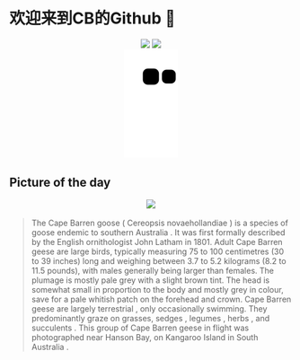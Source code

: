 
# 欢迎来到CB的Github 👋

<div align="center">
  <img height="137px" src="https://github-readme-stats.vercel.app/api?username=SuperCB&show_icons=true&theme=radical" />
  <img height="137px" src="https://github-readme-stats.vercel.app/api/top-langs/?username=SuperCB&hide_title=true&hide_border=true&layout=compact&langs_count=6&text_color=000&icon_color=fff" />
</div>


<div align="center">
    <img src="./contribution-snake/github-contribution-grid-snake.svg" />
</div>



## Picture of the day
<div align="center">
  <img width=400px src="https://upload.wikimedia.org/wikipedia/commons/thumb/d/d7/Cape_Barren_geese_%28Cereopsis_novaehollandiae%29_in_flight_Kangaroo_Island_2.jpg/960px-Cape_Barren_geese_%28Cereopsis_novaehollandiae%29_in_flight_Kangaroo_Island_2.jpg" />
</div>

>The  Cape Barren goose  ( Cereopsis novaehollandiae ) is a species of  goose  endemic to  southern Australia . It was first formally described by the English ornithologist  John Latham  in 1801. Adult Cape Barren geese are large birds, typically measuring 75 to 100 centimetres (30 to 39 inches) long and weighing between 3.7 to 5.2 kilograms (8.2 to 11.5 pounds), with males generally being larger than females. The plumage is mostly pale grey with a slight brown tint. The head is somewhat small in proportion to the body and mostly grey in colour, save for a pale whitish patch on the forehead and crown. Cape Barren geese are largely  terrestrial , only occasionally swimming. They predominantly graze on grasses,  sedges ,  legumes ,  herbs , and  succulents . This group of Cape Barren geese in flight was photographed near Hanson Bay, on  Kangaroo Island  in  South Australia .


